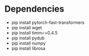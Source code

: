 # Dependencies
+ pip install pytorch-fast-transformers
+ pip install wget
+ pip install timm==0.4.5
+ pip install pydub
+ pip install numpy
+ pip install librosa
